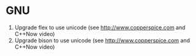 GNU
===

1. Upgrade flex to use unicode (see http://www.copperspice.com and C++Now video)
1. Upgrade bison to use unicode (see http://www.copperspice.com and C++Now video)
